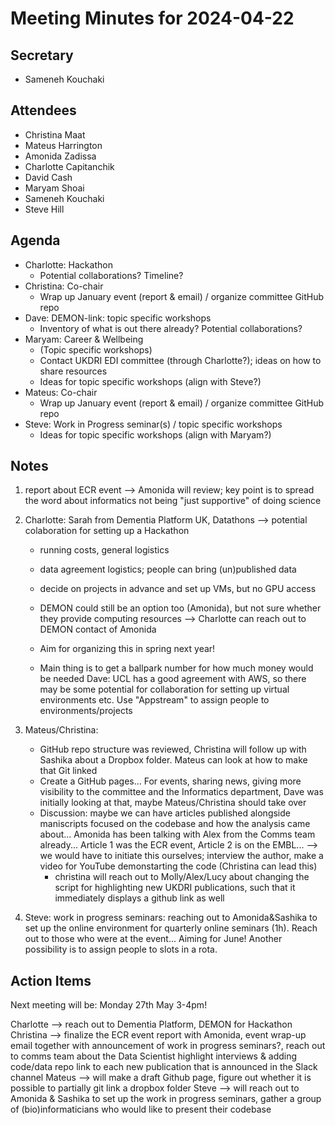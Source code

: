 # Meeting Minutes for 2024-04-22

## Secretary
- Sameneh Kouchaki

## Attendees
- Christina Maat
- Mateus Harrington
- Amonida Zadissa
- Charlotte Capitanchik
- David Cash
- Maryam Shoai
- Sameneh Kouchaki
- Steve Hill

## Agenda

- Charlotte: Hackathon
  - Potential collaborations? Timeline?
- Christina: Co-chair
  - Wrap up January event (report & email) / organize committee GitHub repo
- Dave: DEMON-link: topic specific workshops
  - Inventory of what is out there already? Potential collaborations?
- Maryam: Career & Wellbeing
  - (Topic specific workshops)
  - Contact UKDRI EDI committee (through Charlotte?); ideas on how to share resources
  - Ideas for topic specific workshops (align with Steve?)
- Mateus: Co-chair
  - Wrap up January event (report & email) / organize committee GitHub repo
- Steve: Work in Progress seminar(s) / topic specific workshops
  - Ideas for topic specific workshops (align with Maryam?)
  
## Notes
1) report about ECR event --> Amonida will review; key point is to spread the word about informatics not being "just supportive" of doing science

2) Charlotte: Sarah from Dementia Platform UK, Datathons --> potential colaboration for setting up a Hackathon
   - running costs, general logistics
   - data agreement logistics; people can bring (un)published data
   - decide on projects in advance and set up VMs, but no GPU access
  
   - DEMON could still be an option too (Amonida), but not sure whether they provide computing resources --> Charlotte can reach out to DEMON contact of Amonida
  
   - Aim for organizing this in spring next year!
   - Main thing is to get a ballpark number for how much money would be needed
     Dave: UCL has a good agreement with AWS, so there may be some potential for collaboration for setting up virtual environments etc. Use "Appstream" to assign people to environments/projects

3) Mateus/Christina:
   - GitHub repo structure was reviewed, Christina will follow up with Sashika about a Dropbox folder. Mateus can look at how to make that Git linked
   - Create a GitHub pages... For events, sharing news, giving more visibility to the committee and the Informatics department, Dave was initially looking at that, maybe Mateus/Christina should take over
   - Discussion: maybe we can have articles published alongside maniscripts focused on the codebase and how the analysis came about...
     Amonida has been talking with Alex from the Comms team already... Article 1 was the ECR event, Article 2 is on the EMBL... --> we would have to initiate this ourselves; interview the author, make a video for YouTube demonstarting the code (Christina can lead this)
     + christina will reach out to Molly/Alex/Lucy about changing the script for highlighting new UKDRI publications, such that it immediately displays a github link as well
    
4) Steve: work in progress seminars: reaching out to Amonida&Sashika to set up the online environment for quarterly online seminars (1h). Reach out to those who were at the event... Aiming for June! Another possibility is to assign people to slots in a rota.


## Action Items
Next meeting will be: Monday 27th May 3-4pm! 

Charlotte --> reach out to Dementia Platform, DEMON for Hackathon
Christina --> finalize the ECR event report with Amonida, event wrap-up email together with announcement of work in progress seminars?, reach out to comms team about the Data Scientist highlight interviews & adding code/data repo link to each new publication that is announced in the Slack channel
Mateus --> will make a draft Github page, figure out whether it is possible to partially git link a dropbox folder
Steve --> will reach out to Amonida & Sashika to set up the work in progress seminars, gather a group of (bio)informaticians who would like to present their codebase




